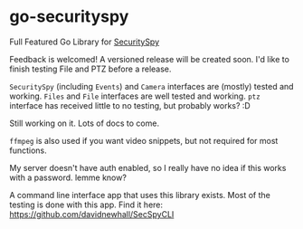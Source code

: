 # go-securityspy

Full Featured Go Library for [SecuritySpy](https://www.bensoftware.com/securityspy/)

Feedback is welcomed! A versioned release will be created soon. I'd like to finish testing File and PTZ before a release.

`SecuritySpy` (including `Events`) and `Camera` interfaces are (mostly) tested and working.
`Files` and `File` interfaces are well tested and working.
`ptz` interface has received little to no testing, but probably works? :D

Still working on it. Lots of docs to come.

`ffmpeg` is also used if you want video snippets, but not required for most functions.

My server doesn't have auth enabled, so I really have no idea if this works with a password. lemme know?

A command line interface app that uses this library exists. Most of the testing is done with this app.
Find it here: https://github.com/davidnewhall/SecSpyCLI
